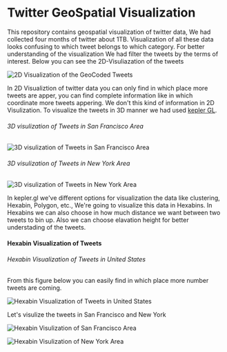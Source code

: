 # Twitter GeoSpatial Visualization
 This repository contains geospatial visualization of twitter data, We had collected four months of twitter about 1TB. Visualization of all these data looks confusing to which tweet belongs to which category. For better understanding of the visualization We had filter the tweets by the terms of interest. Below you can see the 2D-Visuliazation of the tweets
 
![2D Visualization of the GeoCoded Tweets](https://raw.githubusercontent.com/MALLI7622/Twitter_GeoSpatial_Visualization/main/trash_pollution_and_garbage_sample2.png)

In 2D Visualiztion of twitter data you can only find in which place more tweets are apper, you can find complete information like in which coordinate more tweets appering. We don't this kind of information in 2D Visulization. To visualize the tweets in 3D manner we had used [kepler GL](https://kepler.gl/). 

###### 3D visulization of Tweets in San Francisco Area
![3D visulization of Tweets in San Francisco Area](https://raw.githubusercontent.com/MALLI7622/Twitter_GeoSpatial_Visualization/main/san%20francisco1.png)

###### 3D visulization of Tweets in New York Area
![3D visulization of Tweets in New York Area](https://raw.githubusercontent.com/MALLI7622/Twitter_GeoSpatial_Visualization/main/new%20york1.png)

In kepler.gl we've different options for visualization the data like clustering, Hexabin, Polygon, etc., We're going to visualize this data in Hexabins. In Hexabins we can also choose in how much distance we want between two tweets to bin up. Also we can choose elavation height for better understading of the tweets.


#### Hexabin Visualization of Tweets

###### Hexabin Visualization of Tweets in United States

From this figure below you can easily find in which place more number tweets are coming.

![Hexabin Visualization of Tweets in United States](https://raw.githubusercontent.com/MALLI7622/Twitter_GeoSpatial_Visualization/main/us-tweets-hexabins1.png)

Let's visulize the tweets in San Francisco and New York

![Hexabin Visulization of San Francisco Area](https://raw.githubusercontent.com/MALLI7622/Twitter_GeoSpatial_Visualization/main/san%20francisco%20hexabin.png)

![Hexabin Visulization of New York Area](https://raw.githubusercontent.com/MALLI7622/Twitter_GeoSpatial_Visualization/main/new%20york%20hexabin.png)
